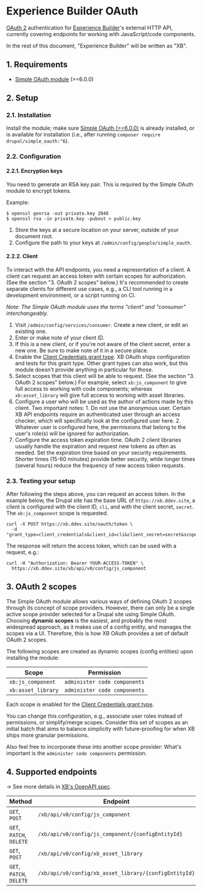 # Experience Builder OAuth

[OAuth 2](https://oauth.net/2) authentication for [Experience Builder](drupal.org/project/experience_builder)'s external
HTTP API, currently covering endpoints for working with JavaScript/code components.

In the rest of this document, "Experience Builder" will be written as "XB".

## 1. Requirements

* [Simple OAuth module](https://www.drupal.org/project/simple_oauth) (>=6.0.0)

## 2. Setup

### 2.1. Installation

Install the module; make sure [Simple OAuth (>=6.0.0)](https://www.drupal.org/project/simple_oauth) is already
installed, or is available for installation (i.e., after running `composer require drupal/simple_oauth:^6`).

### 2.2. Configuration

#### 2.2.1. Encryption keys

You need to generate an RSA key pair. This is required by the Simple OAuth module to encrypt tokens.

Example:

```
$ openssl genrsa -out private.key 2048
$ openssl rsa -in private.key -pubout > public.key
```

1. Store the keys at a secure location on your server, outside of your document root.
1. Configure the path to your keys at `/admin/config/people/simple_oauth`.

#### 2.2.2. Client

To interact with the API endpoints, you need a representation of a client. A client can request an access token with
certain scopes for authorization. (See the section "3. OAuth 2 scopes" below.) It's recommended to create separate
clients for different use cases, e.g., a CLI tool running in a development environment, or a script running on CI.

_Note: The Simple OAuth module uses the terms "client" and "consumer" interchangeably._

1. Visit `/admin/config/services/consumer`. Create a new client, or edit an existing one.
2. Enter or make note of your client ID.
3. If this is a new client, or if you're not aware of the client secret, enter a new one. Be sure to make note of it in
   a secure place.
4. Enable the [Client Credentials grant type](https://oauth.net/2/grant-types/client-credentials/). XB OAuth ships
   configuration and tests for this grant type. Other grant types can also work, but this module doesn't provide
   anything in particular for those.
  1. Select scopes that this client will be able to request. (See the section "3. OAuth 2 scopes" below.) For example,
     select `xb:js_component` to give full access to working with code components; whereas `xb:asset_library` will give
     full access to working with asset libraries.
  2. Configure a user who will be used as the author of actions made by this client. Two important notes:
    1. Do not use the anonymous user. Certain XB API endpoints require an authenticated user through an access checker,
       which will specifically look at the configured user here.
    2. Whatever user is configured here, the permissions that belong to the user's role(s) will be ignored for
       authorization.
5. Configure the access token expiration time. OAuth 2 client libraries usually handle the expiration and request new
   tokens as often as needed. Set the expiration time based on your security requirements. Shorter times (15-60 minutes)
   provide better security, while longer times (several hours) reduce the frequency of new access token requests.

### 2.3. Testing your setup

After following the steps above, you can request an access token. In the example below, the Drupal site has the base URL
of `https://xb.ddev.site`, a client is configured with the client ID, `cli`, and with the client secret, `secret`. The
`xb:js_component` scope is requested.

```
curl -X POST https://xb.ddev.site/oauth/token \
  -d "grant_type=client_credentials&client_id=cli&client_secret=secret&scope=xb:js_component"
```

The response will return the access token, which can be used with a request, e.g.:

```
curl -H "Authorization: Bearer YOUR-ACCESS-TOKEN" \
  https://xb.ddev.site/xb/api/v0/config/js_component
```

## 3. OAuth 2 scopes

The Simple OAuth module allows various ways of defining OAuth 2 scopes through its concept of scope providers. However,
there can only be a single active scope provider selected for a Drupal site using Simple OAuth. Choosing **dynamic
scopes** is the easiest, and probably the most widespread approach, as it makes use of a config entity, and manages the
scopes via a UI. Therefore, this is how XB OAuth provides a set of default OAuth 2 scopes.

The following scopes are created as dynamic scopes (config entities) upon installing the module:

| Scope              | Permission                   |
|--------------------|------------------------------|
| `xb:js_component`   | `administer code components` |
| `xb:asset_library` | `administer code components` |

Each scope is enabled for the [Client Credentials grant type](https://oauth.net/2/grant-types/client-credentials/).

You can change this configuration, e.g., associate user roles instead of permissions, or simplify/merge scopes. Consider
this set of scopes as an initial batch that aims to balance simplicity with future-proofing for when XB ships more
granular permissions.

Also feel free to incorporate these into another scope provider: What's important is the `administer code components`
permission.

## 4. Supported endpoints

→ See more details in [XB's OpenAPI spec](https://git.drupalcode.org/project/experience_builder/-/blob/0.x/openapi.yml).

| Method                   | Endpoint                                              |
|--------------------------|-------------------------------------------------------|
| `GET`, `POST`            | `/xb/api/v0/config/js_component`                      |
| `GET`, `PATCH`, `DELETE` | `/xb/api/v0/config/js_component/{configEntityId}`     |
| `GET`, `POST`            | `/xb/api/v0/config/xb_asset_library`                  |
| `GET`, `PATCH`, `DELETE` | `/xb/api/v0/config/xb_asset_library/{configEntityId}` |
